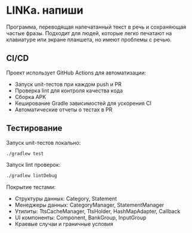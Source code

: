 
# LINKa. напиши

Программа, переводящая напечатанный текст в речь и сохраняющая частые фразы. Подходит для людей, которые легко печатают на клавиатуре или экране планшета, но имеют проблемы с речью.

## CI/CD

Проект использует GitHub Actions для автоматизации:

- Запуск unit-тестов при каждом push и PR
- Проверка lint для контроля качества кода
- Сборка APK
- Кеширование Gradle зависимостей для ускорения CI
- Автоматические отчеты о тестах в PR

## Тестирование

Запуск unit-тестов локально:

```bash
./gradlew test
```

Запуск lint проверок:

```bash
./gradlew lintDebug
```

Покрытие тестами:
- Структуры данных: Category, Statement
- Менеджеры данных: CategoryManager, StatementManager
- Утилиты: TtsCacheManager, TtsHolder, HashMapAdapter, Callback
- UI компоненты: Component, BankGroup, InputGroup
- Краевые случаи и граничные условия
